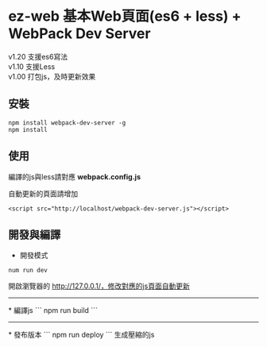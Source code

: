 # ez-web 基本Web頁面(es6 + less) + WebPack Dev Server 

v1.20 支援es6寫法<br>
v1.10 支援Less<br>
v1.00 打包js，及時更新效果 

## 安裝

```
npm install webpack-dev-server -g
npm install
```

## 使用

編譯的js與less請對應 **webpack.config.js**

自動更新的頁面請增加
```
<script src="http://localhost/webpack-dev-server.js"></script>
```

## 開發與編譯

* 開發模式
```
num run dev 
```
開啟瀏覽器的 http://127.0.0.1/，修改對應的js頁面自動更新
<hr>
* 編譯js
```
npm run build
```
<hr>
* 發布版本
```
npm run deploy
```
生成壓縮的js
